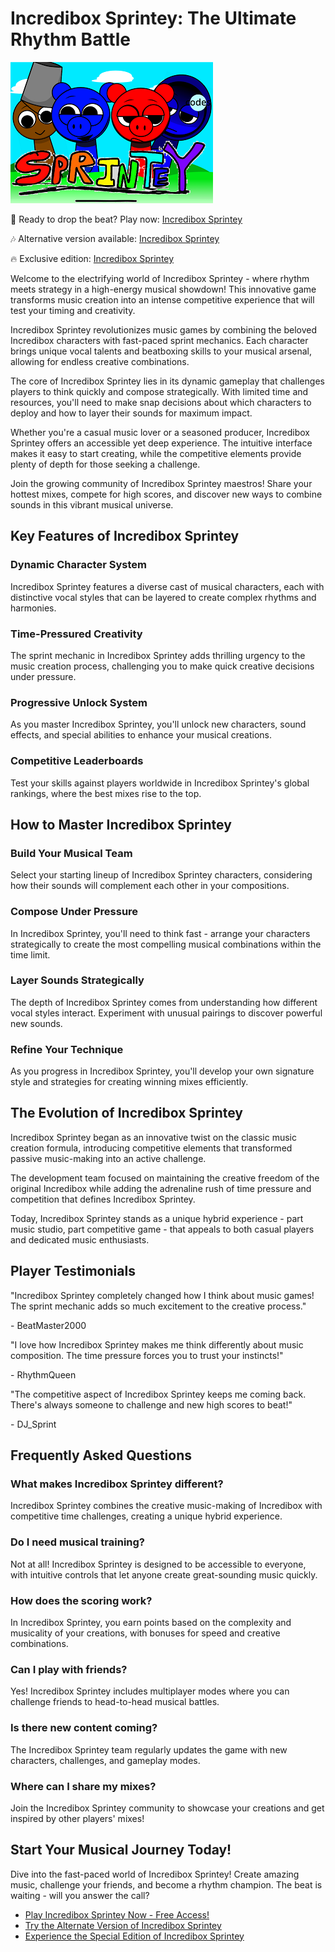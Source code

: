 # Incredibox Sprintey: The Ultimate Rhythm Battle

![Incredibox Sprintey](https://raw.githubusercontent.com/sprunkiscrunkly/incredibox-sprintey/refs/heads/main/incredibox-sprintey.png "Incredibox Sprintey")

🎵 Ready to drop the beat? Play now: [Incredibox Sprintey](https://sprunksters.com/incredibox-sprintey/ "Incredibox Sprintey")

🎶 Alternative version available: [Incredibox Sprintey](https://sprunkiscrunkly.com/incredibox-sprintey/ "Incredibox Sprintey")

🔥 Exclusive edition: [Incredibox Sprintey](https://sprunkipyramixed.com/incredibox-sprintey/ "Incredibox Sprintey")

Welcome to the electrifying world of Incredibox Sprintey - where rhythm meets strategy in a high-energy musical showdown! This innovative game transforms music creation into an intense competitive experience that will test your timing and creativity.

Incredibox Sprintey revolutionizes music games by combining the beloved Incredibox characters with fast-paced sprint mechanics. Each character brings unique vocal talents and beatboxing skills to your musical arsenal, allowing for endless creative combinations.

The core of Incredibox Sprintey lies in its dynamic gameplay that challenges players to think quickly and compose strategically. With limited time and resources, you'll need to make snap decisions about which characters to deploy and how to layer their sounds for maximum impact.

Whether you're a casual music lover or a seasoned producer, Incredibox Sprintey offers an accessible yet deep experience. The intuitive interface makes it easy to start creating, while the competitive elements provide plenty of depth for those seeking a challenge.

Join the growing community of Incredibox Sprintey maestros! Share your hottest mixes, compete for high scores, and discover new ways to combine sounds in this vibrant musical universe.

## Key Features of Incredibox Sprintey

### Dynamic Character System

Incredibox Sprintey features a diverse cast of musical characters, each with distinctive vocal styles that can be layered to create complex rhythms and harmonies.

### Time-Pressured Creativity

The sprint mechanic in Incredibox Sprintey adds thrilling urgency to the music creation process, challenging you to make quick creative decisions under pressure.

### Progressive Unlock System

As you master Incredibox Sprintey, you'll unlock new characters, sound effects, and special abilities to enhance your musical creations.

### Competitive Leaderboards

Test your skills against players worldwide in Incredibox Sprintey's global rankings, where the best mixes rise to the top.

## How to Master Incredibox Sprintey

### Build Your Musical Team

Select your starting lineup of Incredibox Sprintey characters, considering how their sounds will complement each other in your compositions.

### Compose Under Pressure

In Incredibox Sprintey, you'll need to think fast - arrange your characters strategically to create the most compelling musical combinations within the time limit.

### Layer Sounds Strategically

The depth of Incredibox Sprintey comes from understanding how different vocal styles interact. Experiment with unusual pairings to discover powerful new sounds.

### Refine Your Technique

As you progress in Incredibox Sprintey, you'll develop your own signature style and strategies for creating winning mixes efficiently.

## The Evolution of Incredibox Sprintey

Incredibox Sprintey began as an innovative twist on the classic music creation formula, introducing competitive elements that transformed passive music-making into an active challenge.

The development team focused on maintaining the creative freedom of the original Incredibox while adding the adrenaline rush of time pressure and competition that defines Incredibox Sprintey.

Today, Incredibox Sprintey stands as a unique hybrid experience - part music studio, part competitive game - that appeals to both casual players and dedicated music enthusiasts.

## Player Testimonials

"Incredibox Sprintey completely changed how I think about music games! The sprint mechanic adds so much excitement to the creative process."

\- BeatMaster2000

"I love how Incredibox Sprintey makes me think differently about music composition. The time pressure forces you to trust your instincts!"

\- RhythmQueen

"The competitive aspect of Incredibox Sprintey keeps me coming back. There's always someone to challenge and new high scores to beat!"

\- DJ_Sprint

## Frequently Asked Questions

### What makes Incredibox Sprintey different?

Incredibox Sprintey combines the creative music-making of Incredibox with competitive time challenges, creating a unique hybrid experience.

### Do I need musical training?

Not at all! Incredibox Sprintey is designed to be accessible to everyone, with intuitive controls that let anyone create great-sounding music quickly.

### How does the scoring work?

In Incredibox Sprintey, you earn points based on the complexity and musicality of your creations, with bonuses for speed and creative combinations.

### Can I play with friends?

Yes! Incredibox Sprintey includes multiplayer modes where you can challenge friends to head-to-head musical battles.

### Is there new content coming?

The Incredibox Sprintey team regularly updates the game with new characters, challenges, and gameplay modes.

### Where can I share my mixes?

Join the Incredibox Sprintey community to showcase your creations and get inspired by other players' mixes!

## Start Your Musical Journey Today!

Dive into the fast-paced world of Incredibox Sprintey! Create amazing music, challenge your friends, and become a rhythm champion. The beat is waiting - will you answer the call?

- [Play Incredibox Sprintey Now - Free Access!](https://sprunksters.com/incredibox-sprintey/)
- [Try the Alternate Version of Incredibox Sprintey](https://sprunkiscrunkly.com/incredibox-sprintey/)
- [Experience the Special Edition of Incredibox Sprintey](https://sprunkipyramixed.com/incredibox-sprintey/)
